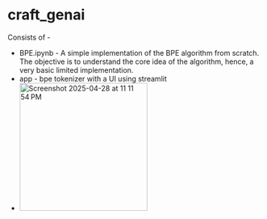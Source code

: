 # craft_genai

Consists of -
* BPE.ipynb - A simple implementation of the BPE algorithm from scratch. The objective is to understand the core idea of the algorithm, hence, a very basic limited implementation.
* app - bpe tokenizer with a UI using streamlit
* <img width="253" alt="Screenshot 2025-04-28 at 11 11 54 PM" src="https://github.com/user-attachments/assets/375ede3b-dfdb-48fe-a59c-8615fd19561a" />

